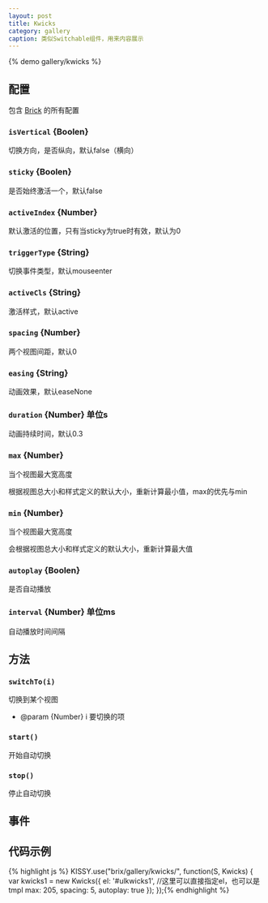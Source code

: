 ```yaml
---
layout: post
title: Kwicks
category: gallery
caption: 类似Switchable组件，用来内容展示
---
```


{% demo gallery/kwicks %}

## 配置

包含 [Brick](/brix/core/brick) 的所有配置

### `isVertical` {Boolen}

切换方向，是否纵向，默认false（横向）

### `sticky` {Boolen}

是否始终激活一个，默认false

### `activeIndex` {Number}

默认激活的位置，只有当sticky为true时有效，默认为0

### `triggerType` {String}

切换事件类型，默认mouseenter

### `activeCls` {String}

激活样式，默认active

### `spacing` {Number}

两个视图间距，默认0

### `easing` {String}

动画效果，默认easeNone

### `duration` {Number} 单位s

动画持续时间，默认0.3

### `max` {Number}

当个视图最大宽高度

根据视图总大小和样式定义的默认大小，重新计算最小值，max的优先与min

### `min` {Number}

当个视图最大宽高度

会根据视图总大小和样式定义的默认大小，重新计算最大值

### `autoplay` {Boolen}

是否自动播放

### `interval` {Number} 单位ms

自动播放时间间隔


## 方法


### `switchTo(i)`

切换到某个视图

* @param  {Number} i 要切换的项


### `start()`

开始自动切换

### `stop()`

停止自动切换


## 事件



## 代码示例

{% highlight js %}
KISSY.use("brix/gallery/kwicks/", function(S, Kwicks) {
    var kwicks1 = new Kwicks({
        el: '#ulkwicks1', //这里可以直接指定el，也可以是tmpl
        max: 205,
        spacing: 5,
        autoplay: true
    });
});{% endhighlight %}